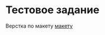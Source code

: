 # Тестовое задание
 Верстка по макету [макету](https://www.figma.com/file/osd6zziQmiUgnl2uDDZ1uP/a1-test?type=design&node-id=0-1&mode=design&t=uyMEbXyR2RVvb5rt-0)